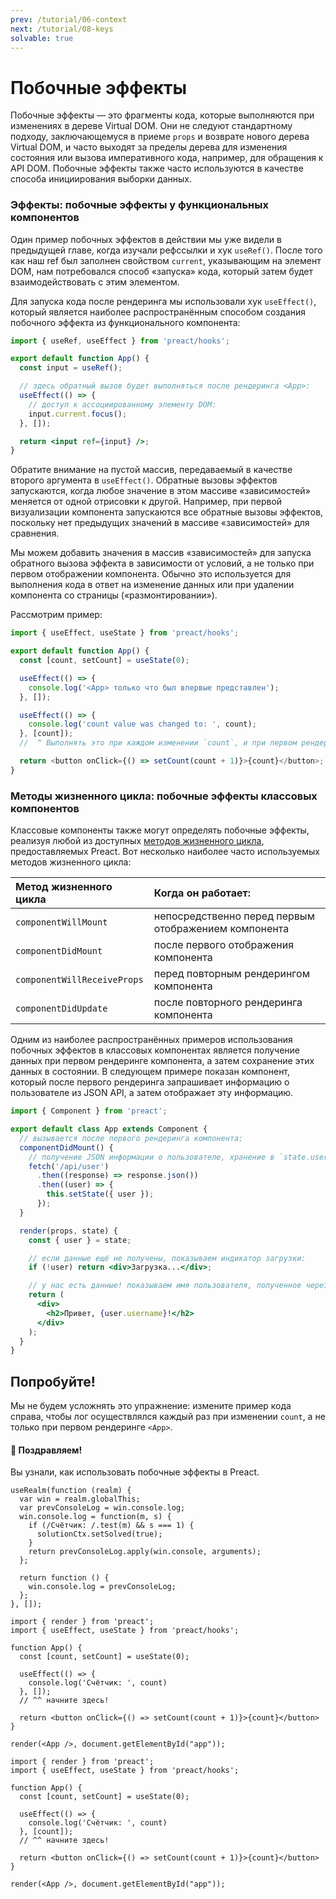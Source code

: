 ```yaml
---
prev: /tutorial/06-context
next: /tutorial/08-keys
solvable: true
---
```


# Побочные эффекты

Побочные эффекты — это фрагменты кода, которые выполняются при изменениях в дереве Virtual DOM. Они не следуют стандартному подходу, заключающемуся в приеме `props` и возврате нового дерева Virtual DOM, и часто выходят за пределы дерева для изменения состояния или вызова императивного кода, например, для обращения к API DOM. Побочные эффекты также часто используются в качестве способа инициирования выборки данных.

### Эффекты: побочные эффекты у функциональных компонентов

Один пример побочных эффектов в действии мы уже видели в предыдущей главе, когда изучали рефссылки и хук `useRef()`. После того как наш ref был заполнен свойством `current`, указывающим на элемент DOM, нам потребовался способ «запуска» кода, который затем будет взаимодействовать с этим элементом.

Для запуска кода после рендеринга мы использовали хук `useEffect()`, который является наиболее распространённым способом создания побочного эффекта из функционального компонента:

```jsx
import { useRef, useEffect } from 'preact/hooks';

export default function App() {
  const input = useRef();

  // здесь обратный вызов будет выполняться после рендеринга <App>:
  useEffect(() => {
    // доступ к ассоциированному элементу DOM:
    input.current.focus();
  }, []);

  return <input ref={input} />;
}
```

Обратите внимание на пустой массив, передаваемый в качестве второго аргумента в `useEffect()`. Обратные вызовы эффектов запускаются, когда любое значение в этом массиве «зависимостей» меняется от одной отрисовки к другой. Например, при первой визуализации компонента запускаются все обратные вызовы эффектов, поскольку нет предыдущих значений в массиве «зависимостей» для сравнения.

Мы можем добавить значения в массив «зависимостей» для запуска обратного вызова эффекта в зависимости от условий, а не только при первом отображении компонента. Обычно это используется для выполнения кода в ответ на изменение данных или при удалении компонента со страницы («размонтировании»).

Рассмотрим пример:

```js
import { useEffect, useState } from 'preact/hooks';

export default function App() {
  const [count, setCount] = useState(0);

  useEffect(() => {
    console.log('<App> только что был впервые представлен');
  }, []);

  useEffect(() => {
    console.log('count value was changed to: ', count);
  }, [count]);
  //  ^ Выполнять это при каждом изменении `count`, и при первом рендере

  return <button onClick={() => setCount(count + 1)}>{count}</button>;
}
```

### Методы жизненного цикла: побочные эффекты классовых компонентов

Классовые компоненты также могут определять побочные эффекты, реализуя любой из доступных [методов жизненного цикла][lifecycle methods], предоставляемых Preact. Вот несколько наиболее часто используемых методов жизненного цикла:

| Метод жизненного цикла      | Когда он работает:                                   |
| :-------------------------- | :--------------------------------------------------- |
| `componentWillMount`        | непосредственно перед первым отображением компонента |
| `componentDidMount`         | после первого отображения компонента                 |
| `componentWillReceiveProps` | перед повторным рендерингом компонента               |
| `componentDidUpdate`        | после повторного рендеринга компонента               |

Одним из наиболее распространённых примеров использования побочных эффектов в классовых компонентах является получение данных при первом рендеринге компонента, а затем сохранение этих данных в состоянии. В следующем примере показан компонент, который после первого рендеринга запрашивает информацию о пользователе из JSON API, а затем отображает эту информацию.

```jsx
import { Component } from 'preact';

export default class App extends Component {
  // вызывается после первого рендеринга компонента:
  componentDidMount() {
    // получение JSON информации о пользователе, хранение в `state.user`:
    fetch('/api/user')
      .then((response) => response.json())
      .then((user) => {
        this.setState({ user });
      });
  }

  render(props, state) {
    const { user } = state;

    // если данные ещё не получены, показываем индикатор загрузки:
    if (!user) return <div>Загрузка...</div>;

    // у нас есть данные! показываем имя пользователя, полученное через API:
    return (
      <div>
        <h2>Привет, {user.username}!</h2>
      </div>
    );
  }
}
```

## Попробуйте!

Мы не будем усложнять это упражнение: измените пример кода справа, чтобы лог осуществлялся каждый раз при изменении `count`, а не только при первом рендеринге `<App>`.

<solution>
  <h4>🎉 Поздравляем!</h4>
  <p>Вы узнали, как использовать побочные эффекты в Preact.</p>
</solution>

```js:setup
useRealm(function (realm) {
  var win = realm.globalThis;
  var prevConsoleLog = win.console.log;
  win.console.log = function(m, s) {
    if (/Счётчик: /.test(m) && s === 1) {
      solutionCtx.setSolved(true);
    }
    return prevConsoleLog.apply(win.console, arguments);
  };

  return function () {
    win.console.log = prevConsoleLog;
  };
}, []);
```

```jsx:repl-initial
import { render } from 'preact';
import { useEffect, useState } from 'preact/hooks';

function App() {
  const [count, setCount] = useState(0);

  useEffect(() => {
    console.log('Счётчик: ', count)
  }, []);
  // ^^ начните здесь!

  return <button onClick={() => setCount(count + 1)}>{count}</button>
}

render(<App />, document.getElementById("app"));
```

```jsx:repl-final
import { render } from 'preact';
import { useEffect, useState } from 'preact/hooks';

function App() {
  const [count, setCount] = useState(0);

  useEffect(() => {
    console.log('Счётчик: ', count)
  }, [count]);
  // ^^ начните здесь!

  return <button onClick={() => setCount(count + 1)}>{count}</button>
}

render(<App />, document.getElementById("app"));
```

[lifecycle methods]: /guide/v10/components#lifecycle-methods
